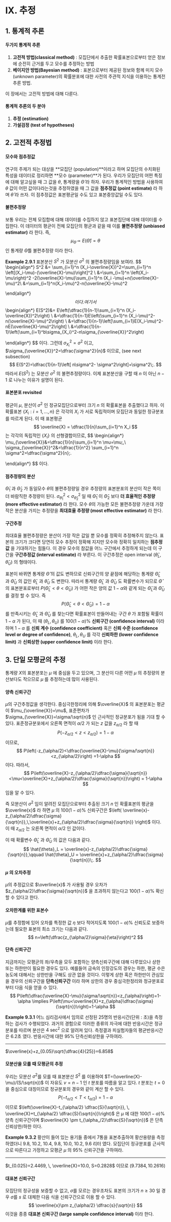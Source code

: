 IX. 추정
==



## 1. 통계적 추론



#### 두가지 통계적 추론

1. **고전적 방법(classical method)**  : 모집단에서 추출한 확률표본으로부터 얻은 정보에 순전히 근거를 두고 모수를 추정하는 방법
2. **베이지안 방법(Bayesian method)** : 표본으로부터 제공된 정보와 함께 미지 모수(unknown parameter)의 확률분포에 대한 사전의 주관적 지식을 이용하는 통계전 추론 방법.

이 장에서는 고전적 방법에 대해 다룬다.



#### 통계적 추론의 두 분야

1. **추정 (estimation)** 
2. **가설검정 (test of hypotheses)** 



## 2. 고전적 추정법



#### 모수와 점추정값

연구의 주제가 되는 대상을 **모집단 (population)**이라고 하며 모집단의 수치화된 특성을 데이터로 정리하면 **모수 (parameter)**가 된다.
우리가 모집단의 어떤 특징에 대해 알고싶을 때 그 값을 $\theta$, 통계량을 $\hat{\Theta}$ 라 하자. 우리가 통계적인 방법을 사용하여 $\theta$ 값이 어떤 값이다라는것을 추정하였을 때 그 값을 **점추정값 (point estimate)** 라 하며 $\hat{\theta}$ 라 쓰자. 이 점추정값은 표본평균일 수도 있고 표본중앙값일 수도 있다.



#### 불편추정량

보통 우리는 전체 모집합에 대해 데이터를 수집하지 않고 표본집단에 대해 데이터를 수집한다. 이 데이터의 평균이 전체 모집단의 평균과 같을 때 이를 **불편추정량 (unbiased estimator)** 라 한다. 즉,
$$
\mu_{\hat{\Theta}}=E(\hat{\Theta})=\theta
$$
인 통계량 $\hat{\Theta}$를 불편추정량 이라 한다.



<b>Example 2.9.1</b>  표본분산 $S^2$ 가 모분산 $\sigma^2$ 의 불편추정량임을 보여라.
$$
\begin{align*}
S^2 &= \sum_{i=1}^n (X_i-\overline{X})^2=\sum_{i=1}^n \left[(X_i-\mu)-(\overline{X}-\mu)\right]^2 \\
&=\sum_{i=1}^n \left(X_i-\mu\right)^2 -2(\overline{X}-\mu)\sum_{i=1}^n (X_i -\mu)+n(\overline{X}-\mu)^2\\
&=\sum_{i=1}^n(X_i-\mu)^2-n(\overline{X}-\mu)^2

\end{align*}
$$
이다. 여기서
$$
\begin{align*}
E(S^2)&= E\left(\dfrac{1}{n-1}\sum_{i=1}^n (X_i-\overline{X})^2\right) \\
&=\dfrac{1}{n-1}E\left(\sum_{i=1}^n (X_i-\mu)^2-n(\overline{X}-\mu)^2\right) \\
&=\dfrac{1}{n-1}\left[\sum_{i=1}E(X_i-\mu)^2-nE(\overline{X}-\mu)^2\right] \\
&=\dfrac{1}{n-1}\left(\sum_{i=1}^b\sigma_{X_i}^2-n\sigma_{\overline{X}}^2\right)

\end{align*}
$$
이다. 그런데 $\sigma_{X_i}^2=\sigma^2$ 이고, $\sigma_{\overline{X}}^2=\dfrac{\sigma^2}{n}$ 이므로, (see next subsection)
$$
E(S^2)=\dfrac{1}{n-1}\left[ n\sigma^2- \sigma^2\right]=\sigma^2\;.
$$
따라서 $E(S^2)$ 는 모분산 $\sigma^2$ 의 불편추정량이다. 이제 표본분산을 구할 때 $n$ 이 아닌 $n-1$ 로 나누는 이유가 설명이 된다.



#### 표본분포 revisited

평균이 $\mu$, 분산이 $\sigma^2$ 인 정규모집단으로부터 크기 $n$ 의 확률표본을 추출했다고 하자. 이 확률표본 $\{X_i : i=1,\ldots,\,n\}$ 은 각각의 $X_i$ 가 서로 독립적이며 모집단과 동일한 정규분포를 따르게 된다. 이 때 표본평균
$$
\overline{X} = \dfrac{1}{n}\sum_{i=1}^n X_i
$$
는 각각의 독립적인 $\{X_i\}$ 의 선형결합이므로,
$$
\begin{align*}
\mu_{\overline{X}}&=\dfrac{1}{n}\sum_{i=1}^n \mu=\mu\;,\\
\sigma_{\overline{X}}^2&=\dfrac{1}{n^2} \sum_{i=1}^n \sigma^2=\dfrac{\sigma^2}{n}\;.

\end{align*}
$$
이다.



#### 점추정량의 분산

$\hat{\Theta}_1$ 과 $\hat{\Theta}_2$ 가 동일모수 $\theta$의 불편추정량일 경우 추정량의 표본분포의 분산이 작은 쪽이 더 바람직한 추정량이 된다. $\sigma_{\hat{\theta}_1}^2 < \sigma_{\hat{\theta}_2}^2$ 일 때 $\hat{\Theta}_1$ 이 $\hat{\Theta}_2$ 보다 **더 효율적인 추정량 (more effective estimator)** 라 한다. 모수 $\theta$의 가능한 모든 불편추정량 가운데 가장 작은 분산을 가지는 추정량을 **최대효율 추정량 (most effective estimator)** 라 한다.





#### 구간추정

최대효율 불편추정량은 분산이 가장 작은 값일 뿐 모수를 정확히 추정해주지 않는다. 표본의 크기가 크다면 당연히 모수 추정이 정확해 지지만 모수와 정확히 일치하는 **점추정값** 을 기대하기는 힘들다. 이 경우 모수의 참값을 어느 구간에서 추정하게 되는데 이 구간을 **구간추정값 (interval estimate)** 라 부른다. 이 구간추정은 open interval $(\hat{\theta}_L,\, \hat{\theta}_U)$ 의 형태이다.



표본이 바뀌면 통계량 $\hat{\Theta}$ 의 값도 변하므로 신뢰구간의 양 끝점에 해당하는 통계량 $\hat{\Theta}_L$ 과 $\hat{\Theta}_U$ 의 값인 $\hat{\theta}_L$ 과 $\hat{\theta}_U$ 도 변한다. 따라서 통계량 $\hat{\Theta}_L$ 과 $\hat{\Theta}_U$ 도 확률변수가 되므로 $\hat{\Theta}$ 의 표본분포로부터 $P(\hat{\Theta}_L <\theta <\hat{\Theta}_U)$ 가 어떤 작은 양의 값 $1-\alpha$와  같게 되는 $\hat{\Theta}_L$과 $\hat{\Theta}_U$ 를 결정 할 수 있다. 즉
$$
P(\hat{\Theta}_L <\theta<\hat{\Theta}_U)=1-\alpha
$$
를 만족시키는 $\hat{\Theta}_L$ 과 $\hat{\Theta}_U$ 를 찾는다면 확률표본이 만들어내는 구간 $\theta$ 가 포함될 확률이 $1-\alpha$ 가 된다, 이 때 $(\theta_L,\,\theta_U)$ 를 $100(1-\alpha)\%$ **신뢰구간 (confidence interval)** 이라하며 $1-\alpha$ 를 **신뢰 계수 (confidence coefficient)** 혹은 **신뢰 수준 (confidence level or degree of confidence)**, $\theta_L,\,\theta_U$ 를 각각 **신뢰하한 (lower confidence limit)** 과  **신뢰상한 (upper confidence limit)** 이라 한다.



## 3. 단일 모평균의 추정



통계량 $X$의 표본분포는 $\mu$ 에 중심을 두고 있으며, 그 분산이 다른 어떤 $\mu$ 의 추정량의 분산보다도 작으므로 $\mu$ 를 추정하는데 많이 사용된다. 



#### 양측 신뢰구간

$\mu$의 구간추정값을 생각한다. 중심극한정리에 의해 $\overline{X}$ 의 표본분포는 평균이 $\mu_{\overline{X}}=\mu$, 표준편차가 $\sigma_{\overline{X}}=\sigma/\sqrt{n}$ 인 근사적인 정규분포가 됨을 기대 할 수 있다. 표준정규분포에서 오른쪽 면적이 $\alpha/2$ 가 되는 $z$ 값을 $z_{\alpha/2}$ 라 할 때
$$
P(-z_{\alpha/2}<z<z_{\alpha/2})=1-\alpha
$$
이므로,
$$
P\left(-z_{\alpha/2}<\dfrac{\overline{X}-\mu}{\sigma/\sqrt{n}} <z_{\alpha/2}\right) =1-\alpha
$$
이다. 따라서,
$$
P\left(\overline{X}-z_{\alpha/2}\dfrac{\sigma}{\sqrt{n}}<\mu<\overline{X}+z_{\alpha/2}\dfrac{\sigma}{\sqrt{n}}\right) = 1-\alpha
$$
임을 알 수 있다. 



즉 모분산이 $\sigma^2$ 임이 알려진 모집단으로부터 추출된 크기 $n$ 인 확률표본의 평균을 $\overline{x}$ 라 하면 $\mu$ 의 $100(1-\alpha)\%$ 신뢰구간은 $\left( \overline{x}-z_{\alpha/2}\dfrac{\sigma}{\sqrt{n}},\,\overline{x}+z_{\alpha/2}\dfrac{\sigma}{\sqrt{n}} \right)$ 이다. 이 때 $z_{\alpha/2}$ 는 오른쪽 면적이 $\alpha/2$ 인 값이다.

이 때 확률변수 $\hat{\Theta}_L$ 과 $\hat{\Theta}_U$ 의 값은 다음과 같다.
$$
\hat{\theta}_L = \overline{x}-z_{\alpha/2}\dfrac{\sigma}{\sqrt{n}},\qquad \hat{\theta}_U = \overline{x}+z_{\alpha/2}\dfrac{\sigma}{\sqrt{n}}\;.
$$


#### $\mu$ 의 오차추정

$\mu$의 추정값으로 $\overline{x}$ 가 사용될 경우 오차가 $z_{\alpha/2}\dfrac{\sigma}{\sqrt{n}}$ 을 초과하지 않는다고 $100(1-\alpha)\%$ 확신 할 수 있다고 한다.



#### 오차한계를 위한 표본수

$\mu$를 추정함에 있어 오차를 특정한 값 $\eta$ 보다 적어지도록 $100(1-\alpha)\%$ 신뢰도로 보증하는데 필요한 표본의 최소 크기는 다음과 같다.
$$
n=\left(\dfrac{z_{\alpha/2}\sigma}{\eta}\right)^2
$$


#### 단측 신뢰구간

지금까지는 모평균의 좌/우측을 모두 포함하는 양측신뢰구간에 대해 다루었으나 상한 또는 하한만이 필요한 경우도 있다. 예를들어 금속의 인장강도의 경우는 하한, 평균 수은 농도에 대해서는 상한만을 구해도 상관 없을 것이다. 이렇게 상한 혹은 하한만이 관심있을 경우의 신뢰구간을 **단측신뢰구간** 이라 하며 상한의 경우 중심극한정리와 정규분포로부터 다음 식을 얻을 수 있다.
$$
P\left(\dfrac{\overline{X}-\mu}{\sigma/\sqrt{n}}<z_{\alpha}\right)=1-\alpha \implies P\left(\mu<\overline{X}+z_{\alpha}\dfrac{\sigma}{\sqrt{n}}\right)=1-\alpha
$$


<b>Example 9.3.1</b> 어느 심리검사에서 임의로 선정된 25명의 반응시간(단위 : 초)을 측정하는 검사가 수행되었다. 과거의 경험으로 이러한 종류의 자극에 대한 반응시간은 정규분포를 따르며 분산은 $4 \text{ sec}^2$ 으로 알려져 있다. 측정결과 피실험자들의 평균반응시간은 6.2초 였다. 반응시간에 대한 95% 단측신뢰상한을 구하여라.

---

$\overline{x}+z_{0.05}\sqrt{\dfrac{4}{25}}=6.858$



#### 모분산을 모를 때 모평균의 추정

우리는 모분산 $\sigma^2$를 모를 때 표본분산 $S^2$ 를 이용하여 $T=(\overline{X}-\mu)/(S/\sqrt{n})$ 이 자유도 $v=n-1$ 인 $t$ 분포를 따름을 알고 있다. $t$ 분포는 $t=0$ 을 중심으로 대칭이므로 정규분포의 경우와 같이 계산 할 수 있다.
$$
P(-t_{\alpha/2}<T<t_{\alpha/2})=1-\alpha
$$
이므로 $\left(\overline{X}-t_{\alpha/2} \dfrac{S}{\sqrt{n}}, \, \overline{X}+t_{\alpha/2} \dfrac{S}{\sqrt{n}}\right)$ 은 $\mu$ 에 대한 $100(1-\alpha)\%$ 양측 신뢰구간이며 $\overline{X} \pm t_{\alpha_/2}\dfrac{S}{\sqrt{n}}$ 은 단측 신뢰상한/하한 이다.



<b>Example 9.3.2</b> 황산이 들어 있는 용기들 중에서 7통을 표본추출하여 황산용량을 측정하였더니 9.8, 10.2, 10.4, 9.8, 10.0, 10.2, 9.6 리터 였다. 모집단이 정규분포를 근사적으로 따른다고 가정하고 모평균 $\mu$ 의 95% 신뢰구간을 구하여라.

---

$t_{0.025}=2.4469, \, \overline{X}=10.0, S=0.2828$ 이므로 $(9.7384, \, 10.2616)$



#### 대표본 신뢰구간

모집단의 정규성을 보증할 수 없고, $\sigma$를 모르는 경우조차도 표본의 크기가 $n\ge 30$ 일 경우 $\sigma$를 $s$ 로 대체한 다음 식을 신뢰구간으로 이용 할 수 있다.
$$
\overline{x}\pm z_{\alpha/2} \dfrac{s}{\sqrt{n}}
$$
이것을 종종 **대표본 신뢰구간 (large sample confidence interval)** 이라 한다. 







